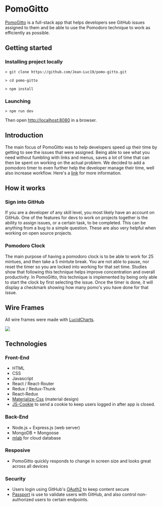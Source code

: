 <h1>PomoGitto</h1>
<p><a href="https://pomo-gitto.herokuapp.com">PomoGitto</a> is a full-stack app that helps developers see GitHub issues assigned to them and be able to use the Pomodoro technique to work as efficiently as possible.</p>


## Getting started


### Installing project locally

```
> git clone https://github.com/Jean-Luc19/pomo-gitto.git 

> cd pomo-gitto

> npm install 
```

### Launching 
```
> npm run dev
```
Then open [http://localhost:8080](http://localhost:8080) in a browser.

<h2>Introduction</h2>
<p>The main focus of PomoGitto was to help developers speed up their time by getting to see the issues that were assigned. Being able to see what you need without fumbling with links and menus, saves a lot of time that can then be spent on working on the actual problem. We decided to add a pomodoro timer to even further help the developer manage their time, well also increase workflow. Here's a <a href="https://en.wikipedia.org/wiki/Pomodoro_Technique">link</a> for more information.</p>

<h2>How it works</h2>
<h3>Sign into GitHub</h3>
<p>If you are a developer of any skill level, you most likely have an account on GitHub. One of the features for devs to work on projects together is the ability to assign issues, or a certain task, to be completed. This can be anything from a bug to a simple question. These are also very helpful when working on open source projects.</p>

<h3>Pomodoro Clock</h3>
<p>The main purpose of having a pomodoro clock is to be able to work for 25 mintues, and then take a 5 mintute break. You are not able to pause, nor reset the timer so you are locked into working for that set time. Studies show that following this technique helps improve concentration and overall productivity. In PomoGitto, this technique is implemented by being only able to start the clock by first selecting the issue. Once the timer is done, it will display a checkmark showing how many pomo's you have done for that issue.</p>

<h2>Wire Frames</h2>
<p>All wire frames were made with <a href="https://www.lucidchart.com/pages/b/content_section1?ab=1">LucidCharts</a>.</p>
<img src="public/images/pomogitto-collage.png">

<h2>Technologies</h2>
<h3>Front-End</h3>
<ul>
    <li>HTML</li>
    <li>CSS</li>
    <li>Javascript</li>
    <li>React / React-Router</li>
    <li>Redux / Redux-Thunk</li>
    <li>React-Redux</li>
    <li><a href="http://materializecss.com/">Materialize-Css</a> (material design)</li>
    <li><a href="https://github.com/js-cookie/js-cookie">JS-Cookie</a> to send a cookie to keep users logged in after app is closed.</li>
</ul>
<h3>Back-End</h3>
<ul>
    <li>Node.js + Express.js (web server)</li>
    <li>MongoDB + Mongoose</li>
    <li><a href="https://mlab.com/welcome/">mlab</a> for cloud database</li>
</ul>

<h3>Resposive</h3>
<ul>
    <li>PomoGitto quickly responds to change in screen size and looks great across all devices</li>
</ul>

<h3>Security</h3>
<ul>
    <li>Users login using GitHub's <a href="https://developer.github.com/v3/oauth/">OAuth2</a> to keep content secure</li>
    <li><a href=""http://passportjs.org/">Passport</a> is use to validate users with GitHub, and also control non-authorized users to certain endpoints.</li>
</ul>



